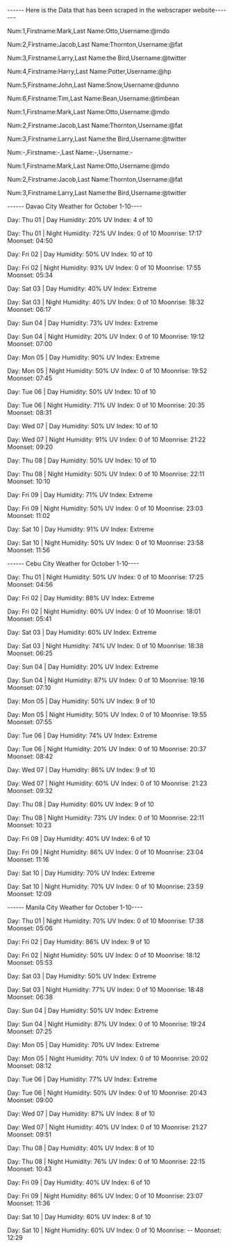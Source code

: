 ------ Here is the Data that has been scraped in the webscraper website-------


Num:1,Firstname:Mark,Last Name:Otto,Username:@mdo

Num:2,Firstname:Jacob,Last Name:Thornton,Username:@fat

Num:3,Firstname:Larry,Last Name:the Bird,Username:@twitter


Num:4,Firstname:Harry,Last Name:Potter,Username:@hp

Num:5,Firstname:John,Last Name:Snow,Username:@dunno

Num:6,Firstname:Tim,Last Name:Bean,Username:@timbean


Num:1,Firstname:Mark,Last Name:Otto,Username:@mdo

Num:2,Firstname:Jacob,Last Name:Thornton,Username:@fat

Num:3,Firstname:Larry,Last Name:the Bird,Username:@twitter


Num:-,Firstname:-,Last Name:-,Username:-

Num:1,Firstname:Mark,Last Name:Otto,Username:@mdo

Num:2,Firstname:Jacob,Last Name:Thornton,Username:@fat

Num:3,Firstname:Larry,Last Name:the Bird,Username:@twitter



------ Davao City Weather for October 1-10----

Day: Thu 01 | Day	Humidity: 20%	UV Index: 4 of 10

Day: Thu 01 | Night	Humidity: 72%	UV Index: 0 of 10
	Moonrise: 17:17	Moonset: 04:50

Day: Fri 02 | Day	Humidity: 50%	UV Index: 10 of 10

Day: Fri 02 | Night	Humidity: 93%	UV Index: 0 of 10
	Moonrise: 17:55	Moonset: 05:34

Day: Sat 03 | Day	Humidity: 40%	UV Index: Extreme

Day: Sat 03 | Night	Humidity: 40%	UV Index: 0 of 10
	Moonrise: 18:32	Moonset: 06:17

Day: Sun 04 | Day	Humidity: 73%	UV Index: Extreme

Day: Sun 04 | Night	Humidity: 20%	UV Index: 0 of 10
	Moonrise: 19:12	Moonset: 07:00

Day: Mon 05 | Day	Humidity: 90%	UV Index: Extreme

Day: Mon 05 | Night	Humidity: 50%	UV Index: 0 of 10
	Moonrise: 19:52	Moonset: 07:45

Day: Tue 06 | Day	Humidity: 50%	UV Index: 10 of 10

Day: Tue 06 | Night	Humidity: 71%	UV Index: 0 of 10
	Moonrise: 20:35	Moonset: 08:31

Day: Wed 07 | Day	Humidity: 50%	UV Index: 10 of 10

Day: Wed 07 | Night	Humidity: 91%	UV Index: 0 of 10
	Moonrise: 21:22	Moonset: 09:20

Day: Thu 08 | Day	Humidity: 50%	UV Index: 10 of 10

Day: Thu 08 | Night	Humidity: 50%	UV Index: 0 of 10
	Moonrise: 22:11	Moonset: 10:10

Day: Fri 09 | Day	Humidity: 71%	UV Index: Extreme

Day: Fri 09 | Night	Humidity: 50%	UV Index: 0 of 10
	Moonrise: 23:03	Moonset: 11:02

Day: Sat 10 | Day	Humidity: 91%	UV Index: Extreme

Day: Sat 10 | Night	Humidity: 50%	UV Index: 0 of 10
	Moonrise: 23:58	Moonset: 11:56
	
  
------ Cebu City Weather for October 1-10----

Day: Thu 01 | Night	Humidity: 50%	UV Index: 0 of 10
	Moonrise: 17:25	Moonset: 04:56

Day: Fri 02 | Day	Humidity: 88%	UV Index: Extreme

Day: Fri 02 | Night	Humidity: 60%	UV Index: 0 of 10
	Moonrise: 18:01	Moonset: 05:41

Day: Sat 03 | Day	Humidity: 60%	UV Index: Extreme

Day: Sat 03 | Night	Humidity: 74%	UV Index: 0 of 10
	Moonrise: 18:38	Moonset: 06:25

Day: Sun 04 | Day	Humidity: 20%	UV Index: Extreme

Day: Sun 04 | Night	Humidity: 87%	UV Index: 0 of 10
	Moonrise: 19:16	Moonset: 07:10

Day: Mon 05 | Day	Humidity: 50%	UV Index: 9 of 10

Day: Mon 05 | Night	Humidity: 50%	UV Index: 0 of 10
	Moonrise: 19:55	Moonset: 07:55

Day: Tue 06 | Day	Humidity: 74%	UV Index: Extreme

Day: Tue 06 | Night	Humidity: 20%	UV Index: 0 of 10
	Moonrise: 20:37	Moonset: 08:42

Day: Wed 07 | Day	Humidity: 86%	UV Index: 9 of 10

Day: Wed 07 | Night	Humidity: 60%	UV Index: 0 of 10
	Moonrise: 21:23	Moonset: 09:32

Day: Thu 08 | Day	Humidity: 60%	UV Index: 9 of 10

Day: Thu 08 | Night	Humidity: 73%	UV Index: 0 of 10
	Moonrise: 22:11	Moonset: 10:23

Day: Fri 09 | Day	Humidity: 40%	UV Index: 6 of 10

Day: Fri 09 | Night	Humidity: 86%	UV Index: 0 of 10
	Moonrise: 23:04	Moonset: 11:16

Day: Sat 10 | Day	Humidity: 70%	UV Index: Extreme

Day: Sat 10 | Night	Humidity: 70%	UV Index: 0 of 10
	Moonrise: 23:59	Moonset: 12:09
  
  
  
  
------ Manila City Weather for October 1-10----

Day: Thu 01 | Night	Humidity: 70%	UV Index: 0 of 10
	Moonrise: 17:38	Moonset: 05:06

Day: Fri 02 | Day	Humidity: 86%	UV Index: 9 of 10

Day: Fri 02 | Night	Humidity: 50%	UV Index: 0 of 10
	Moonrise: 18:12	Moonset: 05:53

Day: Sat 03 | Day	Humidity: 50%	UV Index: Extreme

Day: Sat 03 | Night	Humidity: 77%	UV Index: 0 of 10
	Moonrise: 18:48	Moonset: 06:38

Day: Sun 04 | Day	Humidity: 50%	UV Index: Extreme

Day: Sun 04 | Night	Humidity: 87%	UV Index: 0 of 10
	Moonrise: 19:24	Moonset: 07:25

Day: Mon 05 | Day	Humidity: 70%	UV Index: Extreme

Day: Mon 05 | Night	Humidity: 70%	UV Index: 0 of 10
	Moonrise: 20:02	Moonset: 08:12

Day: Tue 06 | Day	Humidity: 77%	UV Index: Extreme

Day: Tue 06 | Night	Humidity: 50%	UV Index: 0 of 10
	Moonrise: 20:43	Moonset: 09:00

Day: Wed 07 | Day	Humidity: 87%	UV Index: 8 of 10

Day: Wed 07 | Night	Humidity: 40%	UV Index: 0 of 10
	Moonrise: 21:27	Moonset: 09:51

Day: Thu 08 | Day	Humidity: 40%	UV Index: 8 of 10

Day: Thu 08 | Night	Humidity: 76%	UV Index: 0 of 10
	Moonrise: 22:15	Moonset: 10:43

Day: Fri 09 | Day	Humidity: 40%	UV Index: 6 of 10

Day: Fri 09 | Night	Humidity: 86%	UV Index: 0 of 10
	Moonrise: 23:07	Moonset: 11:36

Day: Sat 10 | Day	Humidity: 60%	UV Index: 8 of 10

Day: Sat 10 | Night	Humidity: 60%	UV Index: 0 of 10
	Moonrise: --	Moonset: 12:29

  


